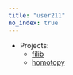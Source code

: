 ```yaml
---
title: "user211"
no_index: true
---
```


* Projects:
  * [filib](/projects/filib/)
  * [homotopy](/projects/homotopy/)